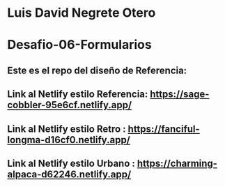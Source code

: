 # Luis David Negrete Otero

# Desafio-06-Formularios

## Este es el repo del diseño de Referencia:

## Link al Netlify estilo Referencia: https://sage-cobbler-95e6cf.netlify.app/

## Link al Netlify estilo Retro : https://fanciful-longma-d16cf0.netlify.app/

## Link al Netlify estilo Urbano : https://charming-alpaca-d62246.netlify.app/
 
